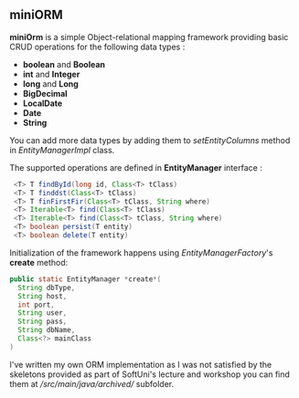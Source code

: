 ## miniORM

 **miniOrm** is a simple Object-relational mapping framework 
 providing basic CRUD operations for the following data types :

  - **boolean** and **Boolean**
  - **int** and **Integer**
  - **long** and **Long**
  - **BigDecimal**
  - **LocalDate**
  - **Date**
  - **String**
  
You can add more data types by adding them to *setEntityColumns* method in 
*EntityManagerImpl* class.

The supported operations are defined in **EntityManager** interface :
```java
 <T> T findById(long id, Class<T> tClass)
 <T> T finddst(Class<T> tClass)
 <T> T finFirstFir(Class<T> tClass, String where)
 <T> Iterable<T> find(Class<T> tClass)
 <T> Iterable<T> find(Class<T> tClass, String where)
 <T> boolean persist(T entity)
 <T> boolean delete(T entity)
```
Initialization of the framework happens using
*EntityManagerFactory*'s **create** method:
```java
public static EntityManager *create*(
  String dbType,
  String host,
  int port,
  String user,
  String pass,
  String dbName,
  Class<?> mainClass
)
```

I've written my own ORM implementation as I was not satisfied by the skeletons provided as part of SoftUni's lecture and workshop you can find them at */src/main/java/archived/* subfolder.

